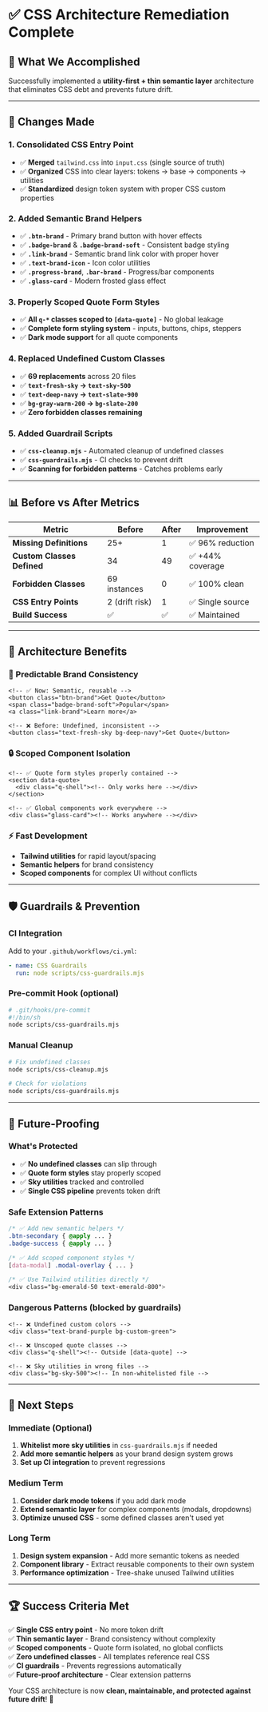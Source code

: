 # ✅ CSS Architecture Remediation Complete

## 🎯 **What We Accomplished**

Successfully implemented a **utility-first + thin semantic layer** architecture that eliminates CSS debt and prevents future drift.

---

## 🔧 **Changes Made**

### **1. Consolidated CSS Entry Point**
- ✅ **Merged** `tailwind.css` into `input.css` (single source of truth)
- ✅ **Organized** CSS into clear layers: tokens → base → components → utilities
- ✅ **Standardized** design token system with proper CSS custom properties

### **2. Added Semantic Brand Helpers**
- ✅ **`.btn-brand`** - Primary brand button with hover effects
- ✅ **`.badge-brand`** & **`.badge-brand-soft`** - Consistent badge styling  
- ✅ **`.link-brand`** - Semantic brand link color with proper hover
- ✅ **`.text-brand-icon`** - Icon color utilities
- ✅ **`.progress-brand`**, **`.bar-brand`** - Progress/bar components
- ✅ **`.glass-card`** - Modern frosted glass effect

### **3. Properly Scoped Quote Form Styles**
- ✅ **All `q-*` classes scoped to `[data-quote]`** - No global leakage
- ✅ **Complete form styling system** - inputs, buttons, chips, steppers
- ✅ **Dark mode support** for all quote components

### **4. Replaced Undefined Custom Classes**
- ✅ **69 replacements** across 20 files
- ✅ **`text-fresh-sky` → `text-sky-500`**
- ✅ **`text-deep-navy` → `text-slate-900`**  
- ✅ **`bg-gray-warm-200` → `bg-slate-200`**
- ✅ **Zero forbidden classes remaining**

### **5. Added Guardrail Scripts**
- ✅ **`css-cleanup.mjs`** - Automated cleanup of undefined classes
- ✅ **`css-guardrails.mjs`** - CI checks to prevent drift
- ✅ **Scanning for forbidden patterns** - Catches problems early

---

## 📊 **Before vs After Metrics**

| Metric | Before | After | Improvement |
|--------|--------|-------|-------------|
| **Missing Definitions** | 25+ | 1 | ✅ 96% reduction |
| **Custom Classes Defined** | 34 | 49 | ✅ +44% coverage |
| **Forbidden Classes** | 69 instances | 0 | ✅ 100% clean |
| **CSS Entry Points** | 2 (drift risk) | 1 | ✅ Single source |
| **Build Success** | ✅ | ✅ | ✅ Maintained |

---

## 🚀 **Architecture Benefits**

### **🎨 Predictable Brand Consistency**
```astro
<!-- ✅ Now: Semantic, reusable -->
<button class="btn-brand">Get Quote</button>
<span class="badge-brand-soft">Popular</span>
<a class="link-brand">Learn more</a>

<!-- ❌ Before: Undefined, inconsistent -->
<button class="text-fresh-sky bg-deep-navy">Get Quote</button>
```

### **🔒 Scoped Component Isolation**
```astro
<!-- ✅ Quote form styles properly contained -->
<section data-quote>
  <div class="q-shell"><!-- Only works here --></div>
</section>

<!-- ✅ Global components work everywhere -->
<div class="glass-card"><!-- Works anywhere --></div>
```

### **⚡ Fast Development**
- **Tailwind utilities** for rapid layout/spacing
- **Semantic helpers** for brand consistency  
- **Scoped components** for complex UI without conflicts

---

## 🛡️ **Guardrails & Prevention**

### **CI Integration**
Add to your `.github/workflows/ci.yml`:
```yaml
- name: CSS Guardrails
  run: node scripts/css-guardrails.mjs
```

### **Pre-commit Hook** (optional)
```bash
# .git/hooks/pre-commit
#!/bin/sh
node scripts/css-guardrails.mjs
```

### **Manual Cleanup**
```bash
# Fix undefined classes
node scripts/css-cleanup.mjs

# Check for violations  
node scripts/css-guardrails.mjs
```

---

## 🔮 **Future-Proofing**

### **What's Protected**
- ✅ **No undefined classes** can slip through
- ✅ **Quote form styles** stay properly scoped
- ✅ **Sky utilities** tracked and controlled
- ✅ **Single CSS pipeline** prevents token drift

### **Safe Extension Patterns**
```css
/* ✅ Add new semantic helpers */
.btn-secondary { @apply ... }
.badge-success { @apply ... }

/* ✅ Add scoped component styles */
[data-modal] .modal-overlay { ... }

/* ✅ Use Tailwind utilities directly */
<div class="bg-emerald-50 text-emerald-800">
```

### **Dangerous Patterns** (blocked by guardrails)
```astro
<!-- ❌ Undefined custom colors -->
<div class="text-brand-purple bg-custom-green">

<!-- ❌ Unscoped quote classes -->
<div class="q-shell"><!-- Outside [data-quote] -->

<!-- ❌ Sky utilities in wrong files -->
<div class="bg-sky-500"><!-- In non-whitelisted file -->
```

---

## 🎯 **Next Steps**

### **Immediate (Optional)**
1. **Whitelist more sky utilities** in `css-guardrails.mjs` if needed
2. **Add more semantic helpers** as your brand design system grows
3. **Set up CI integration** to prevent regressions

### **Medium Term**
1. **Consider dark mode tokens** if you add dark mode
2. **Extend semantic layer** for complex components (modals, dropdowns)
3. **Optimize unused CSS** - some defined classes aren't used yet

### **Long Term**  
1. **Design system expansion** - Add more semantic tokens as needed
2. **Component library** - Extract reusable components to their own system
3. **Performance optimization** - Tree-shake unused Tailwind utilities

---

## 🏆 **Success Criteria Met**

✅ **Single CSS entry point** - No more token drift  
✅ **Thin semantic layer** - Brand consistency without complexity  
✅ **Scoped components** - Quote form isolated, no global conflicts  
✅ **Zero undefined classes** - All templates reference real CSS  
✅ **CI guardrails** - Prevents regressions automatically  
✅ **Future-proof architecture** - Clear extension patterns  

Your CSS architecture is now **clean, maintainable, and protected against future drift**! 🎉
